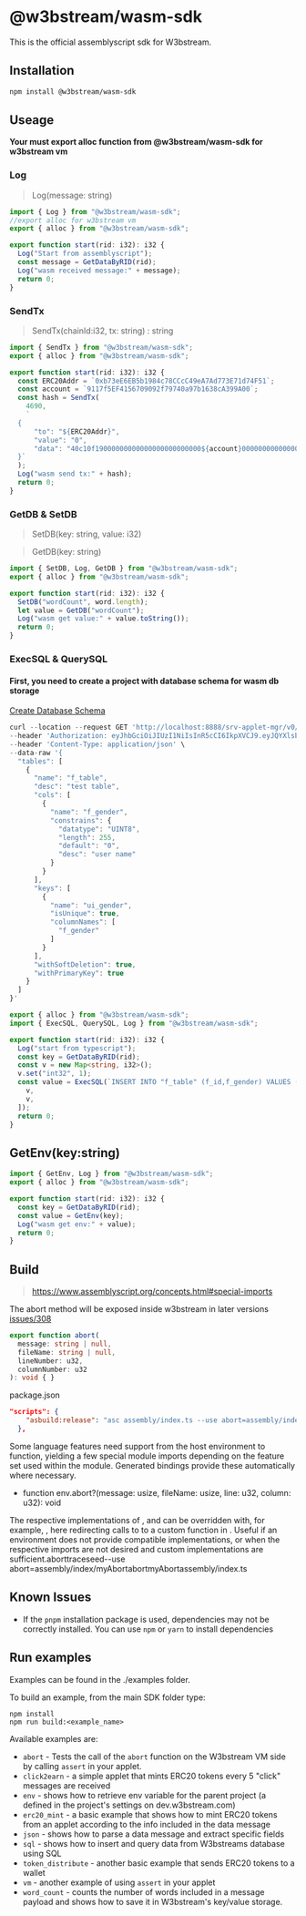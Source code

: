 # @w3bstream/wasm-sdk

This is the official assemblyscript sdk for W3bstream.

## Installation

```bash
npm install @w3bstream/wasm-sdk
```

## Useage

**Your must export alloc function from @w3bstream/wasm-sdk for w3bstream vm**

### Log

> Log(message: string)

```typescript
import { Log } from "@w3bstream/wasm-sdk";
//export alloc for w3bstream vm
export { alloc } from "@w3bstream/wasm-sdk";

export function start(rid: i32): i32 {
  Log("Start from assemblyscript");
  const message = GetDataByRID(rid);
  Log("wasm received message:" + message);
  return 0;
}
```

### SendTx

> SendTx(chainId:i32, tx: string) : string

```typescript
import { SendTx } from "@w3bstream/wasm-sdk";
export { alloc } from "@w3bstream/wasm-sdk";

export function start(rid: i32): i32 {
  const ERC20Addr = `0xb73eE6EB5b1984c78CCcC49eA7Ad773E71d74F51`;
  const account = `9117f5EF4156709092f79740a97b1638cA399A00`;
  const hash = SendTx(
    4690,
    `
  {
      "to": "${ERC20Addr}",
      "value": "0",
      "data": "40c10f19000000000000000000000000${account}0000000000000000000000000000000000000000000000000de0b6b3a7640000"
  }`
  );
  Log("wasm send tx:" + hash);
  return 0;
}
```

### GetDB & SetDB

> SetDB(key: string, value: i32)

> GetDB(key: string)

```typescript
import { SetDB, Log, GetDB } from "@w3bstream/wasm-sdk";
export { alloc } from "@w3bstream/wasm-sdk";

export function start(rid: i32): i32 {
  SetDB("wordCount", word.length);
  let value = GetDB("wordCount");
  Log("wasm get value:" + value.toString());
  return 0;
}
```

### ExecSQL & QuerySQL

#### First, you need to create a project with database schema for wasm db storage

[Create Database Schema](https://github.com/machinefi/w3bstream/blob/main/HOWTO.md#create-project-with-database-schema-for-wasm-db-storage)

```typescript
curl --location --request GET 'http://localhost:8888/srv-applet-mgr/v0/project_config/project_01/PROJECT_SCHEMA' \
--header 'Authorization: eyJhbGciOiJIUzI1NiIsInR5cCI6IkpXVCJ9.eyJQYXlsb2FkIjoiOTAxNjYzODYzNTI5Njc3NSIsImlzcyI6InczYnN0cmVhbSIsImV4cCI6MTY3NTE0MzA0Nn0.okRRanlER4OwZTSS60m4qdg5F4qjVWDcPys-eAJ5KkE' \
--header 'Content-Type: application/json' \
--data-raw '{
  "tables": [
    {
      "name": "f_table",
      "desc": "test table",
      "cols": [
        {
          "name": "f_gender",
          "constrains": {
            "datatype": "UINT8",
            "length": 255,
            "default": "0",
            "desc": "user name"
          }
        }
      ],
      "keys": [
        {
          "name": "ui_gender",
          "isUnique": true,
          "columnNames": [
            "f_gender"
          ]
        }
      ],
      "withSoftDeletion": true,
      "withPrimaryKey": true
    }
  ]
}'
```

```typescript
export { alloc } from "@w3bstream/wasm-sdk";
import { ExecSQL, QuerySQL, Log } from "@w3bstream/wasm-sdk";

export function start(rid: i32): i32 {
  Log("start from typescript");
  const key = GetDataByRID(rid);
  const v = new Map<string, i32>();
  v.set("int32", 1);
  const value = ExecSQL(`INSERT INTO "f_table" (f_id,f_gender) VALUES (?,?);`, [
    v,
    v,
  ]);
  return 0;
}
```

## GetEnv(key:string)

```typescript
import { GetEnv, Log } from "@w3bstream/wasm-sdk";
export { alloc } from "@w3bstream/wasm-sdk";

export function start(rid: i32): i32 {
  const key = GetDataByRID(rid);
  const value = GetEnv(key);
  Log("wasm get env:" + value);
  return 0;
}
```


## Build

> https://www.assemblyscript.org/concepts.html#special-imports


The abort method will be exposed inside w3bstream in later versions
[issues/308](https://github.com/machinefi/w3bstream/issues/308)

```typescript
export function abort(
  message: string | null,
  fileName: string | null,
  lineNumber: u32,
  columnNumber: u32
): void { }
```

package.json

```json
"scripts": {
    "asbuild:release": "asc assembly/index.ts --use abort=assembly/index/abort --target release",
  },
```

Some language features need support from the host environment to function, yielding a few special module imports depending on the feature set used within the module. Generated bindings provide these automatically where necessary.

- function env.abort?(message: usize, fileName: usize, line: u32, column: u32): void

The respective implementations of , and can be overridden with, for example, , here redirecting calls to to a custom function in . Useful if an environment does not provide compatible implementations, or when the respective imports are not desired and custom implementations are sufficient.aborttraceseed--use abort=assembly/index/myAbortabortmyAbortassembly/index.ts


## Known Issues
- If the `pnpm` installation package is used, dependencies may not be correctly installed. You can use `npm` or `yarn` to install dependencies


## Run examples
Examples can be found in the ./examples folder.

To build an example, from the main SDK folder type:
```
npm install
npm run build:<example_name>
```
Available examples are:
- `abort` - Tests the call of the `abort` function on the W3bstream VM side by calling `assert` in your applet.
- `click2earn` - a simple applet that mints ERC20 tokens every 5 "click" messages are received
- `env` - shows how to retrieve env variable for the parent project (a defined in the project's settings on dev.w3bstream.com)
- `erc20_mint` - a basic example that shows how to mint ERC20 tokens from an applet according to the info included in the data message
- `json` - shows how to parse a data message and extract specific fields
- `sql` - shows how to insert and query data from W3bstreams database using SQL
- `token_distribute` - another basic example that sends ERC20 tokens to a wallet
- `vm` - another example of using `assert` in your applet
- `word_count` - counts the number of words included in a message payload and shows how to save it in W3bstream's key/value storage. 


